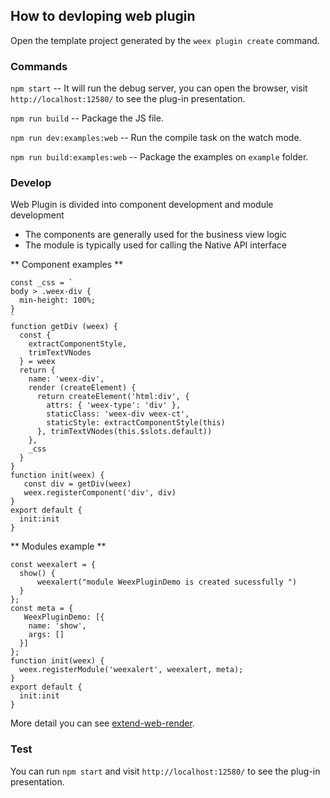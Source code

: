 ## How to devloping web plugin

Open the template project generated by the `weex plugin create` command.

### Commands

`npm start` -- It will run the debug server, you can open the browser, visit `http://localhost:12580/` to see the plug-in presentation.

`npm run build`  -- Package the JS file.

`npm run dev:examples:web` -- Run the compile task on the watch mode.

`npm run build:examples:web` -- Package the examples on `example` folder.

### Develop

Web Plugin is divided into component development and module development
- The components are generally used for the business view logic
- The module is typically used for calling the Native API interface

** Component examples **

```
const _css = `
body > .weex-div {
  min-height: 100%;
}
`
function getDiv (weex) {
  const {
    extractComponentStyle,
    trimTextVNodes
  } = weex
  return {
    name: 'weex-div',
    render (createElement) {
      return createElement('html:div', {
        attrs: { 'weex-type': 'div' },
        staticClass: 'weex-div weex-ct',
        staticStyle: extractComponentStyle(this)
      }, trimTextVNodes(this.$slots.default))
    },
    _css
  }
}
function init(weex) {
   const div = getDiv(weex)
   weex.registerComponent('div', div)
}
export default {
  init:init
}
```

** Modules example **

```
const weexalert = {
  show() {
      weexalert("module WeexPluginDemo is created sucessfully ")
  }
};
const meta = {
   WeexPluginDemo: [{
    name: 'show',
    args: []
  }]
};
function init(weex) {
  weex.registerModule('weexalert', weexalert, meta);
}
export default {
  init:init
}
```
More detail you can see [extend-web-render](http://weex.apache.org/guide/extend-web-render.html).

### Test

You can run `npm start` and  visit `http://localhost:12580/` to see the plug-in presentation.

